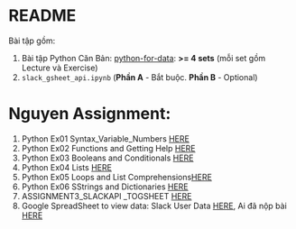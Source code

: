 # README
Bài tập gồm:
1. Bài tập Python Căn Bản: [python-for-data](../python-for-data/): **>= 4 sets** (mỗi set gồm Lecture và Exercise)
2. `slack_gsheet_api.ipynb` (**Phần A** - Bắt buộc. **Phần B** - Optional)

# Nguyen Assignment:

1. Python Ex01 Syntax_Variable_Numbers [HERE](https://github.com/ngttnguyen/atom-assignments/blob/main/assignment_3/NguyenThaoNguyen_Assigment3_Ex01_Syntax_Variable_Numbers.ipynb)
2. Python Ex02 Functions and Getting Help [HERE](https://github.com/ngttnguyen/atom-assignments/blob/main/assignment_3/NguyenThaoNguyen_Assigment3_Ex02%20-%20Functions%20and%20Getting%20Help.ipynb)
3. Python Ex03 Booleans and Conditionals [HERE](https://github.com/ngttnguyen/atom-assignments/blob/main/assignment_3/NguyenThaoNguyen_Assignment3_Ex03%20-%20Booleans%20and%20Conditionals.ipynb)
4. Python Ex04 Lists [HERE](https://github.com/ngttnguyen/atom-assignments/blob/main/assignment_3/NguyenThaoNguyen_Assignment3_Exercises%2004%20-%20Lists.ipynb)
5. Python Ex05 Loops and List Comprehensions[HERE](https://github.com/ngttnguyen/atom-assignments/blob/main/assignment_3/NguyenThaoNguyen_Assigment3_Exercises%2005%20-%20Loops%20and%20List%20Comprehensions.ipynb)
6. Python Ex06 SStrings and Dictionaries [HERE](https://github.com/ngttnguyen/atom-assignments/blob/main/assignment_3/NguyenThaoNguyen_Assignment3_Exercises%2006%20-%20Strings%20and%20Dictionaries.ipynb)
7. ASSIGNMENT3_SLACKAPI _TOGSHEET [HERE](https://github.com/ngttnguyen/atom-assignments/blob/main/assignment_3/NguyenThaoNguyen_ASSIGNMENT3_SLACKAPI%20_TOGSHEET.ipynb)
8. Google SpreadSheet to view data:
	 Slack User Data [HERE](https://docs.google.com/spreadsheets/d/11oA0WUp-yJ3ZDSYhfXHtTfmN0svB9aVE8SlKqyYaTeU/edit?usp=sharing),
	 Ai đã nộp bài [HERE](https://docs.google.com/spreadsheets/d/1ESgL9IIOUo82tNNm4ZQqpD_meJu-CXKHl4fo4lFfCcs/edit?usp=sharing)
	 